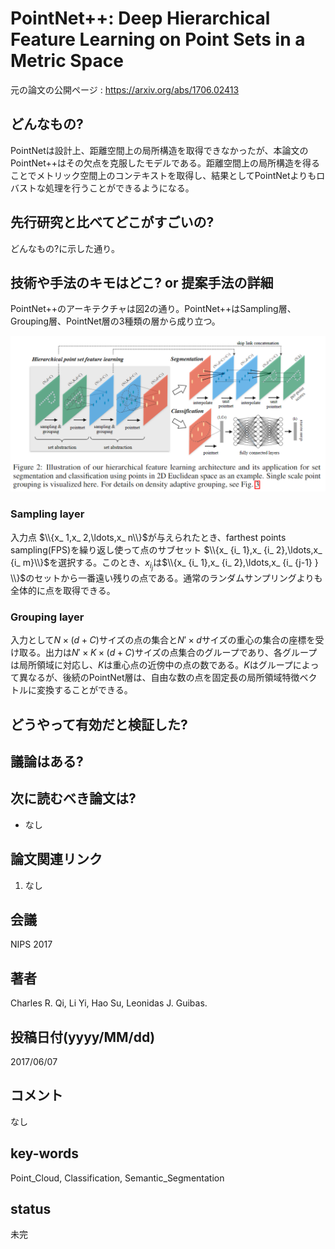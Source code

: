 # PointNet++: Deep Hierarchical Feature Learning on Point Sets in a Metric Space

元の論文の公開ページ : https://arxiv.org/abs/1706.02413

## どんなもの?
PointNetは設計上、距離空間上の局所構造を取得できなかったが、本論文のPointNet++はその欠点を克服したモデルである。距離空間上の局所構造を得ることでメトリック空間上のコンテキストを取得し、結果としてPointNetよりもロバストな処理を行うことができるようになる。

## 先行研究と比べてどこがすごいの?
どんなもの?に示した通り。

## 技術や手法のキモはどこ? or 提案手法の詳細
PointNet++のアーキテクチャは図2の通り。PointNet++はSampling層、Grouping層、PointNet層の3種類の層から成り立つ。

![fig1](img/PDHFLoPSiMS/fig2.png)

### Sampling layer
入力点 $\\{x_ 1,x_ 2,\ldots,x_ n\\}$が与えられたとき、farthest points sampling(FPS)を繰り返し使って点のサブセット $\\{x_ {i_ 1},x_ {i_ 2},\ldots,x_ {i_ m}\\}$を選択する。このとき、$x_ {i_ j}$は$\\{x_ {i_ 1},x_ {i_ 2},\ldots,x_ {i_ {j-1} } \\}$のセットから一番遠い残りの点である。通常のランダムサンプリングよりも全体的に点を取得できる。

### Grouping layer
入力として$N\times(d+C)$サイズの点の集合と$N'\times d$サイズの重心の集合の座標を受け取る。出力は$N'\times K \times (d+C)$サイズの点集合のグループであり、各グループは局所領域に対応し、$K$は重心点の近傍中の点の数である。$K$はグループによって異なるが、後続のPointNet層は、自由な数の点を固定長の局所領域特徴ベクトルに変換することができる。

## どうやって有効だと検証した?

## 議論はある?

## 次に読むべき論文は?
- なし

## 論文関連リンク
1. なし

## 会議
NIPS 2017

## 著者
Charles R. Qi, Li Yi, Hao Su, Leonidas J. Guibas.

## 投稿日付(yyyy/MM/dd)
2017/06/07

## コメント
なし

## key-words
Point_Cloud, Classification, Semantic_Segmentation

## status
未完